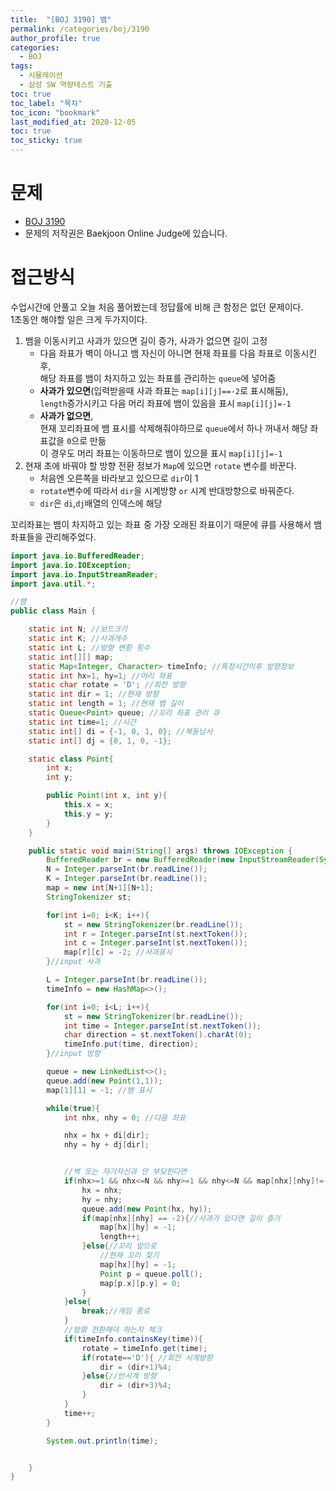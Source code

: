 ```yaml
---
title:  "[BOJ 3190] 뱀"
permalink: /categories/boj/3190
author_profile: true
categories:
  - BOJ
tags:
  - 시뮬레이션
  - 삼성 SW 역량테스트 기출
toc: true
toc_label: "목차"
toc_icon: "bookmark"
last_modified_at: 2020-12-05
toc: true
toc_sticky: true
---
```


# 문제  

- [BOJ 3190](https://www.acmicpc.net/problem/3190)
- 문제의 저작권은 Baekjoon Online Judge에 있습니다.

# 접근방식  
수업시간에 안풀고 오늘 처음 풀어봤는데 정답률에 비해 큰 함정은 없던 문제이다.  
1초동안 해야할 일은 크게 두가지이다.

1. 뱀을 이동시키고 사과가 있으면 길이 증가, 사과가 없으면 길이 고정
   - 다음 좌표가 벽이 아니고 뱀 자신이 아니면 현재 좌표를 다음 좌표로 이동시킨 후,  
     해당 좌표를 뱀이 차지하고 있는 좌표를 관리하는 `queue`에 넣어줌
   - <b>사과가 있으면</b>(입력받을때 사과 좌표는 `map[i][j]==-2`로 표시해둠),  
     `length`증가시키고 다음 머리 좌표에 뱀이 있음을 표시 `map[i][j]=-1`
   - <b>사과가 없으면</b>,  
     현재 꼬리좌표에 뱀 표시를 삭제해줘야하므로 `queue`에서 하나 꺼내서 해당 좌표값을 `0`으로 만듦  
     이 경우도 머리 좌표는 이동하므로 뱀이 있으믈 표시 `map[i][j]=-1`
2. 현재 초에 바꿔야 할 방향 전환 정보가 `Map`에 있으면 `rotate` 변수를 바꾼다.
   - 처음엔 오른쪽을 바라보고 있으므로 `dir`이 1
   - `rotate`변수에 따라서 `dir`을 시계방향 `or` 시계 반대방향으로 바꿔준다.
   - `dir`은 `di`,`dj`배열의 인덱스에 해당

꼬리좌표는 뱀이 차지하고 있는 좌표 중 가장 오래된 좌표이기 때문에 큐를 사용해서 뱀 좌표들을 관리해주었다.

```java
import java.io.BufferedReader;
import java.io.IOException;
import java.io.InputStreamReader;
import java.util.*;

//뱀
public class Main {

    static int N; //보드크기
    static int K; //사과개수
    static int L; //방향 변환 횟수
    static int[][] map;
    static Map<Integer, Character> timeInfo; //특정시간이후 방향정보
    static int hx=1, hy=1; //머리 좌표
    static char rotate = 'D'; //회전 방향
    static int dir = 1; //현재 방향
    static int length = 1; //현재 뱀 길이
    static Queue<Point> queue; //꼬리 좌표 관리 큐
    static int time=1; //시간
    static int[] di = {-1, 0, 1, 0}; //북동남서
    static int[] dj = {0, 1, 0, -1};

    static class Point{
        int x;
        int y;

        public Point(int x, int y){
            this.x = x;
            this.y = y;
        }
    }

    public static void main(String[] args) throws IOException {
        BufferedReader br = new BufferedReader(new InputStreamReader(System.in));
        N = Integer.parseInt(br.readLine());
        K = Integer.parseInt(br.readLine());
        map = new int[N+1][N+1];
        StringTokenizer st;

        for(int i=0; i<K; i++){
            st = new StringTokenizer(br.readLine());
            int r = Integer.parseInt(st.nextToken());
            int c = Integer.parseInt(st.nextToken());
            map[r][c] = -2; //사과표시
        }//input 사과

        L = Integer.parseInt(br.readLine());
        timeInfo = new HashMap<>();

        for(int i=0; i<L; i++){
            st = new StringTokenizer(br.readLine());
            int time = Integer.parseInt(st.nextToken());
            char direction = st.nextToken().charAt(0);
            timeInfo.put(time, direction);
        }//input 방향

        queue = new LinkedList<>();
        queue.add(new Point(1,1));
        map[1][1] = -1; //뱀 표시

        while(true){
            int nhx, nhy = 0; //다음 좌표

            nhx = hx + di[dir];
            nhy = hy + dj[dir];


            //벽 또는 자기자신과 안 부딪힌다면
            if(nhx>=1 && nhx<=N && nhy>=1 && nhy<=N && map[nhx][nhy]!=-1){
                hx = nhx;
                hy = nhy;
                queue.add(new Point(hx, hy));
                if(map[nhx][nhy] == -2){//사과가 있다면 길이 증가
                    map[hx][hy] = -1;
                    length++;
                }else{//꼬리 앞으로
                    //현재 꼬리 찾기
                    map[hx][hy] = -1;
                    Point p = queue.poll();
                    map[p.x][p.y] = 0;
                }
            }else{
                break;//게임 종료
            }
            //방향 전환해야 하는지 체크
            if(timeInfo.containsKey(time)){
                rotate = timeInfo.get(time);
                if(rotate=='D'){ //회전 시계방향
                    dir = (dir+1)%4;
                }else{//반시계 방향
                    dir = (dir+3)%4;
                }
            }
            time++;
        }

        System.out.println(time);


    }
}
```
